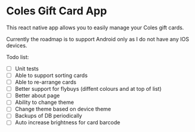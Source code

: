 

# Coles Gift Card App

This react native app allows you to easily manage your Coles gift cards. 

Currently the roadmap is to support Android only as I do not have any IOS devices.

Todo list:
- [ ] Unit tests
- [ ] Able to support sorting cards
- [ ] Able to re-arrange cards
- [ ] Better support for flybuys (diffent colours and at top of list)
- [ ] Better about page
- [ ] Ability to change theme
- [ ] Change theme based on device theme
- [ ] Backups of DB periodically
- [ ] Auto increase brightness for card barcode